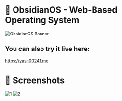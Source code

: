 # 🌟 ObsidianOS - Web-Based Operating System

![ObsidianOS Banner](https://cloud-h5lztjdzc-hack-club-bot.vercel.app/0image.png)

## You can also try it live here:
https://yash00241.me

# 🎨 Screenshots
![1](https://cloud-h5lztjdzc-hack-club-bot.vercel.app/0image.png)
![2](https://cloud-kesot6hor-hack-club-bot.vercel.app/0image.png)
